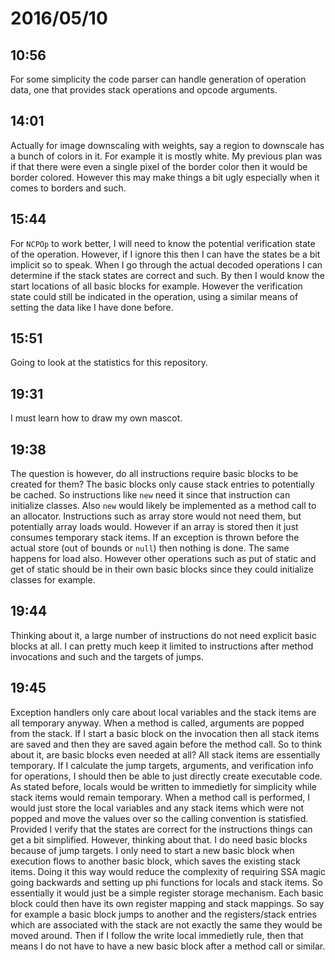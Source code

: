 # 2016/05/10

## 10:56

For some simplicity the code parser can handle generation of operation data,
one that provides stack operations and opcode arguments.

## 14:01

Actually for image downscaling with weights, say a region to downscale has a
bunch of colors in it. For example it is mostly white. My previous plan was if
that there were even a single pixel of the border color then it would be
border colored. However this may make things a bit ugly especially when it
comes to borders and such.

## 15:44

For `NCPOp` to work better, I will need to know the potential verification
state of the operation. However, if I ignore this then I can have the states
be a bit implicit so to speak. When I go through the actual decoded operations
I can determine if the stack states are correct and such. By then I would know
the start locations of all basic blocks for example. However the verification
state could still be indicated in the operation, using a similar means of
setting the data like I have done before.

## 15:51

Going to look at the statistics for this repository.

## 19:31

I must learn how to draw my own mascot.

## 19:38

The question is however, do all instructions require basic blocks to be
created for them? The basic blocks only cause stack entries to potentially be
cached. So instructions like `new` need it since that instruction can
initialize classes. Also `new` would likely be implemented as a method call to
an allocator. Instructions such as array store would not need them, but
potentially array loads would. However if an array is stored then it just
consumes temporary stack items. If an exception is thrown before the actual
store (out of bounds or `null`) then nothing is done. The same happens for load
also. However other operations such as put of static and get of static should
be in their own basic blocks since they could initialize classes for example.

## 19:44

Thinking about it, a large number of instructions do not need explicit basic
blocks at all. I can pretty much keep it limited to instructions after method
invocations and such and the targets of jumps.

## 19:45

Exception handlers only care about local variables and the stack items are
all temporary anyway. When a method is called, arguments are popped from the
stack. If I start a basic block on the invocation then all stack items are
saved and then they are saved again before the method call. So to think about
it, are basic blocks even needed at all? All stack items are essentially
temporary. If I calculate the jump targets, arguments, and verification info
for operations, I should then be able to just directly create executable code.
As stated before, locals would be written to immedietly for simplicity while
stack items would remain temporary. When a method call is performed, I would
just store the local variables and any stack items which were not popped and
move the values over so the calling convention is statisfied. Provided I
verify that the states are correct for the instructions things can get a bit
simplified. However, thinking about that. I do need basic blocks because of
jump targets. I only need to start a new basic block when execution flows to
another basic block, which saves the existing stack items. Doing it this way
would reduce the complexity of requiring SSA magic going backwards and setting
up phi functions for locals and stack items. So essentially it would just be a
simple register storage mechanism. Each basic block could then have its own
register mapping and stack mappings. So say for example a basic block jumps to
another and the registers/stack entries which are associated with the stack
are not exactly the same they would be moved around. Then if I follow the
write local immedietly rule, then that means I do not have to have a new basic
block after a method call or similar.

